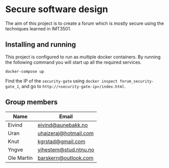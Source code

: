 # Secure software design

The aim of this project is to create a forum which is mostly secure using the techniques learned in IMT3501.

## Installing and running

This project is configured to run as multiple docker containers. By running the following command you will start up all the required services.

```
docker-compose up
```

Find the IP of the `security-gate` using `docker inspect forum_security-gate_1`, and go to `http://<security-gate-ip>/index.html`.


## Group members

| Name       | Email                 |
| ---------- | --------------------- |
| Eivind     | eivind@aunebakk.no    |
| Uran       | uhajzeraj@hotmail.com |
| Knut       | kgrstad@gmail.com     |
| Yngve      | yjhestem@stud.ntnu.no |
| Ole Martin | barskern@outlook.com  |
